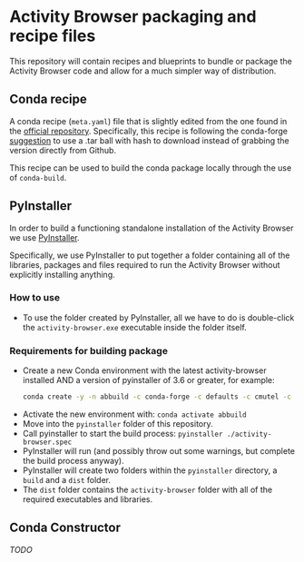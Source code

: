 # Activity Browser packaging and recipe files

This repository will contain recipes and blueprints to bundle or package
the Activity Browser code and allow for a much simpler way of distribution.

## Conda recipe

A conda recipe (`meta.yaml`) file that is slightly edited from the one found
in the [official repository](https://github.com/LCA-ActivityBrowser/activity-browser/blob/master/recipe/meta.yaml).
Specifically, this recipe is following the conda-forge [suggestion](https://conda-forge.org/docs/maintainer/adding_pkgs.html#tarballs-no-repos)
to use a .tar ball with hash to download instead of grabbing the version
directly from Github.

This recipe can be used to build the conda package locally through the use
of `conda-build`.

## PyInstaller

In order to build a functioning standalone installation of the Activity Browser we use [PyInstaller](https://www.pyinstaller.org/).

Specifically, we use PyInstaller to put together a folder containing all
of the libraries, packages and files required to run the Activity Browser
without explicitly installing anything.

### How to use

- To use the folder created by PyInstaller, all we have to do is double-click the `activity-browser.exe` executable inside the folder itself.


### Requirements for building package

- Create a new Conda environment with the latest activity-browser installed AND a version of pyinstaller of 3.6 or greater, for example:
  ```bash
  conda create -y -n abbuild -c conda-forge -c defaults -c cmutel -c bsteubing -c haasad -c pascallesage activity-browser "pyinstaller>3.6" python=3.7 matplotlib=3.2
  ```
- Activate the new environment with: `conda activate abbuild`
- Move into the `pyinstaller` folder of this repository.
- Call pyinstaller to start the build process: `pyinstaller ./activity-browser.spec`
- PyInstaller will run (and possibly throw out some warnings, but complete the build process anyway).
- PyInstaller will create two folders within the `pyinstaller` directory, a `build` and a `dist` folder.
- The `dist` folder contains the `activity-browser` folder with all of the required executables and libraries.

## Conda Constructor

_TODO_